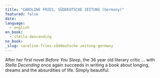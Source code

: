 ```yaml
---
title: "CAROLINE FRIES, SÜDDEUTSCHE ZEITUNG (Germany)"
featured: false
date:
language:
  - english
en_book:
  - stella-descending
no_book:
_slug: caroline-fries-sÜddeutsche-zeitung-germany
---
```


After her first novel _Before You Sleep_, the 36 year old literary critic … with _Stella Decending_ once again succeeds in writing a book about longing, dreams and the absurdities of life. Simply beautiful.

